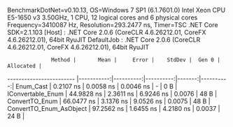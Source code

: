 
BenchmarkDotNet=v0.10.13, OS=Windows 7 SP1 (6.1.7601.0)
Intel Xeon CPU E5-1650 v3 3.50GHz, 1 CPU, 12 logical cores and 6 physical cores
Frequency=3410087 Hz, Resolution=293.2477 ns, Timer=TSC
.NET Core SDK=2.1.103
  [Host]     : .NET Core 2.0.6 (CoreCLR 4.6.26212.01, CoreFX 4.6.26212.01), 64bit RyuJIT
  DefaultJob : .NET Core 2.0.6 (CoreCLR 4.6.26212.01, CoreFX 4.6.26212.01), 64bit RyuJIT


                  Method |       Mean |     Error |    StdDev |  Gen 0 | Allocated |
------------------------ |-----------:|----------:|----------:|-------:|----------:|
               Enum_Cast |  0.2107 ns | 0.0058 ns | 0.0046 ns |      - |       0 B |
       IConvertable_Enum | 44.9828 ns | 2.3611 ns | 6.9246 ns | 0.0076 |      48 B |
          ConvertTO_Enum | 66.0477 ns | 3.1376 ns | 9.0526 ns | 0.0075 |      48 B |
 ConvertTO_Enum_AsObject | 97.2562 ns | 1.6455 ns | 4.2180 ns | 0.0037 |      24 B |
